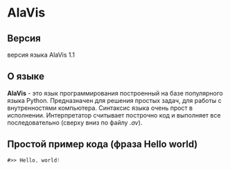 # AlaVis

## Версия
версия языка AlaVis 1.1

## О языке
**AlaVis** - это язык программирования построенный на базе популярного языка Python. Предназначен для решения простых задач, для работы с внутренностями компьютера. Синтаксис языка очень прост в исполнении.
Интерпретатор считывает построчно код и выполняет все последовательно (сверху вниз по файлу _.av_).

## Простой пример кода (фраза Hello world)

```asm
#>> Hello, world!
```

